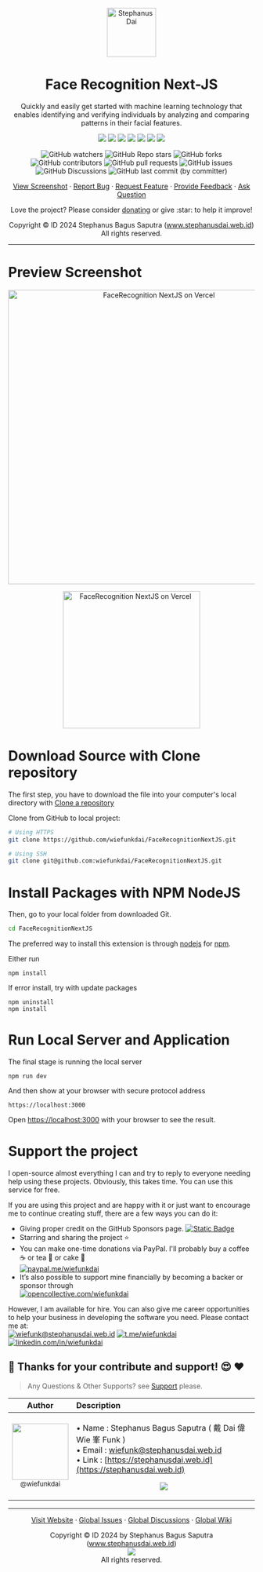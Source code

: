 <p align="center">
  <img height="100px" src="https://i.imgur.com/QTGG2PP.png" align="center" alt="Stephanus Dai"/>
  <h1 align="center">Face Recognition Next-JS</h1>
  <p align="center">Quickly and easily get started with machine learning technology that enables identifying and verifying individuals by analyzing and comparing patterns in their facial features.</p>
</p>
<p align="center">
  <img src="https://img.shields.io/badge/%20Lang%20-%20Type%2FJava%20Script%20-gray.svg?colorA=2C5364&colorB=0F2027&style=flat&logo=dotenv&logoColor=white"/>
  <img src="https://img.shields.io/badge/%20Framework%20-%20NodeJS%20%2B%20React%20JS%20-gray.svg?colorA=2C5364&colorB=0F2027&style=flat&logo=framework&logoColor=white"/>
  <img src="https://img.shields.io/badge/%20IDE%20-%20Visual%20Code%20-gray.svg?colorA=2C5364&colorB=0F2027&style=flat&logo=visualstudio&logoColor=white"/>
  <img src="https://img.shields.io/badge/%20NextJS%20-%2018%20-gray.svg?colorA=2C5364&colorB=0F2027&style=flat&logo=nextdotjs&logoColor=white"/>
  <img src="https://img.shields.io/badge/%20ReactJS%20-%2014.1.3%20-gray.svg?colorA=2C5364&colorB=0F2027&style=flat&logo=react&logoColor=white"/>
  <img src="https://img.shields.io/badge/%20NPM%20-%2010.4.0%20-gray.svg?colorA=2C5364&colorB=0F2027&style=flat&logo=npm&logoColor=white"/>
  <img src="https://img.shields.io/badge/%20CSS%20-%20Bootstrap%205.3%20-gray.svg?colorA=2C5364&colorB=0F2027&style=flat&logo=bootstrap&logoColor=white"/>
</p>
<p align="center">
  <img alt="GitHub watchers" src="https://img.shields.io/github/watchers/wiefunkdai/FaceRecognitionNextJS">
  <img alt="GitHub Repo stars" src="https://img.shields.io/github/stars/wiefunkdai/FaceRecognitionNextJS">
  <img alt="GitHub forks" src="https://img.shields.io/github/forks/wiefunkdai/FaceRecognitionNextJS">
  <img alt="GitHub contributors" src="https://img.shields.io/github/contributors/wiefunkdai/FaceRecognitionNextJS">
  <img alt="GitHub pull requests" src="https://img.shields.io/github/issues-pr/wiefunkdai/FaceRecognitionNextJS">
  <img alt="GitHub issues" src="https://img.shields.io/github/issues/wiefunkdai/wiefunkdai">
  <img alt="GitHub Discussions" src="https://img.shields.io/github/discussions/wiefunkdai/FaceRecognitionNextJS">
  <img alt="GitHub last commit (by committer)" src="https://img.shields.io/github/last-commit/wiefunkdai/FaceRecognitionNextJS">
</p>
<p align="center">
    <a href="#preview-screenshot">View Screenshot</a>
    ·
    <a href="https://github.com/wiefunkdai/FaceRecognitionNextJS/issues/new?assignees=&labels=bug&projects=&template=bug_report.yml">Report Bug</a>
    ·
    <a href="https://github.com/wiefunkdai/FaceRecognitionNextJS/issues/new?assignees=&labels=enhancement&projects=&template=feature_request.yml">Request Feature</a>
    ·
    <a href="https://github.com/wiefunkdai/FaceRecognitionNextJS/discussions/new?category=ideas&title=Suggest%20for%20FaceRecognitionNextJS">Provide Feedback</a>
    ·
    <a href="https://github.com/wiefunkdai/FaceRecognitionNextJS/discussions/new?category=q-a&title=Ask%20Question%20for%20FaceRecognitionNextJS">Ask Question</a>
</p>

<p align="center">Love the project? Please consider <a href="https://opencollective.com/wiefunkdai">donating</a> or give :star: to help it improve!</p>
<p align="center">Copyright &copy; ID 2024 Stephanus Bagus Saputra &#40;<a href="https://www.stephanusdai.web.id">www.stephanusdai.web.id</a>&#41;<br>All rights reserved.</p>

***

# Preview Screenshot

<p align="center">
<a href="https://facerecognitionnextjs-wiefunkdai.vercel.app"><img width="600px" align="center" src="https://i.imgur.com/sZZ5gM4.jpeg" alt="FaceRecognition NextJS on Vercel"/></a>
</p>

<p align="center">
<a href="https://facerecognitionnextjs-wiefunkdai.vercel.app"><img width="280px" align="center" src="https://img.shields.io/badge/%20Visit%20Demo%20at%20Vercel%20-gray.svg?colorA=2C5364&colorB=0F2027&style=for-the-badge&logo=vercel&logoColor=white" alt="FaceRecognition NextJS on Vercel"/></a>
</p>

# Download Source with Clone repository

The first step, you have to download the file into your computer's local directory with  [Clone a repository](https://docs.github.com/en/repositories/creating-and-managing-repositories/cloning-a-repository)

Clone from GitHub to local project:

```sh
# Using HTTPS
git clone https://github.com/wiefunkdai/FaceRecognitionNextJS.git

# Using SSH
git clone git@github.com:wiefunkdai/FaceRecognitionNextJS.git
```

# Install Packages with NPM NodeJS

Then, go to your local folder from downloaded Git.

```sh
cd FaceRecognitionNextJS
```

The preferred way to install this extension is through [nodejs](https://nodejs.org/en/download) for [npm](https://npmjs.com/).

Either run

```
npm install
```

If error install, try with update packages

```
npm uninstall
npm install
```

# Run Local Server and Application

The final stage is running the local server

```
npm run dev
```

And then show at your browser with secure protocol address

```
https://localhost:3000
```

Open [https://localhost:3000](https://localhost:3000) with your browser to see the result.

# Support the project

I open-source almost everything I can and try to reply to everyone needing help using these projects. Obviously, this takes time. You can use this service for free.

If you are using this project and are happy with it or just want to encourage me to continue creating stuff, there are a few ways you can do it:

- Giving proper credit on the GitHub Sponsors page. [![Static Badge](https://img.shields.io/badge/%20Sponsor%20-gray.svg?colorA=EAEAEA&colorB=EAEAEA&style=fat&logo=githubsponsors&logoColor=EA4AAA)](https://github.com/sponsors/wiefunkdai)
- Starring and sharing the project :star:
- You can make one-time donations via PayPal. I'll probably buy a coffee :coffee: or tea :tea: or cake :cake: <br>
  [![paypal.me/wiefunkdai](https://img.shields.io/badge/%20Donate%20Now%20-gray.svg?colorA=2C5364&colorB=0F2027&style=for-the-badge&logo=paypal&logoColor=white)](https://www.paypal.me/wiefunkdai)
- It’s also possible to support mine financially by becoming a backer or sponsor through<br>
  [![opencollective.com/wiefunkdai](https://img.shields.io/badge/%20Donate%20Now%20-gray.svg?colorA=355C7D&colorB=2980B9&style=for-the-badge&logo=opencollective&logoColor=white)](https://www.opencollective.com/wiefunkdai)

However, I am available for hire. You can also give me career opportunities to help your business in developing the software you need. Please contact me at:<br>
[![wiefunk@stephanusdai.web.id](https://img.shields.io/badge/%20Send%20Mail%20-gray.svg?colorA=EA4335&colorB=93291E&style=for-the-badge&logo=gmail&logoColor=white)](mailto:wiefunk@stephanusdai.web.id)
[![t.me/wiefunkdai](https://img.shields.io/badge/%20Telegram%20-gray.svg?colorA=2C5364&colorB=0083B0&style=for-the-badge&logo=telegram&logoColor=white)](https://t.me/wiefunkdai)
[![linkedin.com/in/wiefunkdai](https://img.shields.io/badge/%20LinkedIn%20-gray.svg?colorA=005AA7&colorB=004e92&style=for-the-badge&logo=linkedin&logoColor=white)](https://linkedin.com/in/wiefunkdai)

## :pray: Thanks for your contribute and support! :heart_eyes: :heart:

> Any Questions & Other Supports? see [Support](https://github.com/wiefunkdai/.github/blob/master/SUPPORT.md) please.

<div align="center">

| Author | Description |
| :---: | :--- |
| [<img src="https://github.com/wiefunkdai.png?size=115" width=115><br><sub>@wiefunkdai</sub>](https://github.com/wiefunkdai) | <p align="left">• Name : Stephanus Bagus Saputra ( 戴 Dai 偉 Wie 峯 Funk ) <br> • Email : [wiefunk@stephanusdai.web.id](mailto:wiefunk@stephanusdai.web.id) <br> • Link : [https://stephanusdai.web.id](https://stephanusdai.web.id) </p><p align="center">[![](https://img.shields.io/badge/wiefunkdai-30363D?style=for-the-badge&logo=github&logoColor=#white)](https://github.com/wiefunkdai)</p> |

</div>

***

<p align="center">
    <a href="https://www.stephanusdai.web.id">Visit Website</a>
    ·
    <a href="https://github.com/wiefunkdai/.github/issues/new/choose">Global Issues</a>
    ·
    <a href="https://github.com/wiefunkdai/.github/discussions">Global Discussions</a>
    ·
    <a href="https://github.com/wiefunkdai/.github/wiki">Global Wiki</a>
</p>
<p align="center">
  Copyright &copy; ID 2024 by Stephanus Bagus Saputra &#40;<a href="https://www.stephanusdai.web.id">www.stephanusdai.web.id</a>&#41;<br>
  <a href="https://github.com/wiefunkdai/.github/blob/master/LICENSE.md"><img src="https://upload.wikimedia.org/wikipedia/commons/thumb/1/18/Bsd-license-icon-120x42.svg/120px-Bsd-license-icon-120x42.svg.png" align="center"></a><br>
  All rights reserved.
</p>
